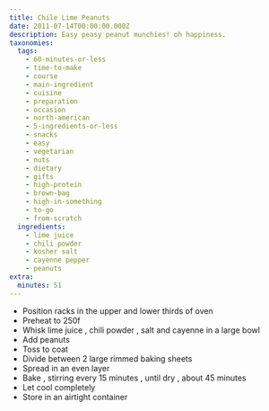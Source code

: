 ```yaml
---
title: Chile Lime Peanuts
date: 2011-07-14T00:00:00.000Z
description: Easy peasy peanut munchies! oh happiness.
taxonomies:
  tags:
    - 60-minutes-or-less
    - time-to-make
    - course
    - main-ingredient
    - cuisine
    - preparation
    - occasion
    - north-american
    - 5-ingredients-or-less
    - snacks
    - easy
    - vegetarian
    - nuts
    - dietary
    - gifts
    - high-protein
    - brown-bag
    - high-in-something
    - to-go
    - from-scratch
  ingredients:
    - lime juice
    - chili powder
    - kosher salt
    - cayenne pepper
    - peanuts
extra:
  minutes: 51
---
```

 - Position racks in the upper and lower thirds of oven
 - Preheat to 250f
 - Whisk lime juice , chili powder , salt and cayenne in a large bowl
 - Add peanuts
 - Toss to coat
 - Divide between 2 large rimmed baking sheets
 - Spread in an even layer
 - Bake , stirring every 15 minutes , until dry , about 45 minutes
 - Let cool completely
 - Store in an airtight container

